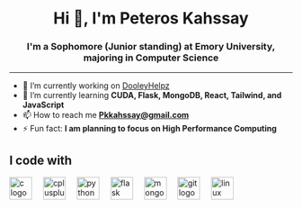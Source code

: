 <h1 align="center">Hi 👋, I'm Peteros Kahssay</h1>
<h3 align="center">I'm a Sophomore (Junior standing) at Emory University, majoring in Computer Science</h3>

---

- 🔭 I’m currently working on [DooleyHelpz](https://github.com/MarcoGuzBal/DooleyHelpz)
- 🌱 I’m currently learning **CUDA, Flask, MongoDB, React, Tailwind, and JavaScript**
- 📫 How to reach me **Pkkahssay@gmail.com**
- ⚡ Fun fact: **I am planning to focus on High Performance Computing**


<h2 align="left">I code with</h2>

<div align="left">
  <img src="https://cdn.jsdelivr.net/gh/devicons/devicon/icons/c/c-original.svg" height="40" alt="c logo" />
  <img width="12" />
  <img src="https://cdn.jsdelivr.net/gh/devicons/devicon/icons/cplusplus/cplusplus-original.svg" height="40" alt="cplusplus logo" />
  <img width="12" />
  <img src="https://cdn.jsdelivr.net/gh/devicons/devicon/icons/python/python-original.svg" height="40" alt="python logo" />
  <img width="12" />
  <img src="https://cdn.jsdelivr.net/gh/devicons/devicon/icons/flask/flask-original.svg" height="40" alt="flask logo" />
  <img width="12" />
  <img src="https://cdn.jsdelivr.net/gh/devicons/devicon/icons/mongodb/mongodb-original-wordmark.svg" height="40" alt="mongodb logo" />
  <img width="12" />
  <img src="https://cdn.jsdelivr.net/gh/devicons/devicon/icons/git/git-original.svg" height="40" alt="git logo" />
  <img width="12" />
  <img src="https://cdn.jsdelivr.net/gh/devicons/devicon/icons/linux/linux-original.svg" height="40" alt="linux logo" />
</div>

